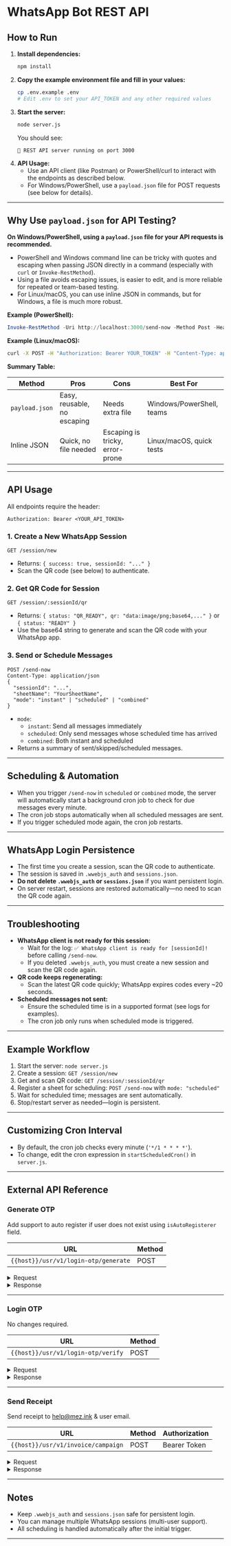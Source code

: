 # WhatsApp Bot REST API

## How to Run

1. **Install dependencies:**
   ```bash
   npm install
   ```
2. **Copy the example environment file and fill in your values:**
   ```bash
   cp .env.example .env
   # Edit .env to set your API_TOKEN and any other required values
   ```
3. **Start the server:**
   ```bash
   node server.js
   ```
   You should see:
   ```
   🚀 REST API server running on port 3000
   ```
4. **API Usage:**
   - Use an API client (like Postman) or PowerShell/curl to interact with the endpoints as described below.
   - For Windows/PowerShell, use a `payload.json` file for POST requests (see below for details).

---

## Why Use `payload.json` for API Testing?

**On Windows/PowerShell, using a `payload.json` file for your API requests is recommended.**

- PowerShell and Windows command line can be tricky with quotes and escaping when passing JSON directly in a command (especially with `curl` or `Invoke-RestMethod`).
- Using a file avoids escaping issues, is easier to edit, and is more reliable for repeated or team-based testing.
- For Linux/macOS, you can use inline JSON in commands, but for Windows, a file is much more robust.

**Example (PowerShell):**
```powershell
Invoke-RestMethod -Uri http://localhost:3000/send-now -Method Post -Headers @{"Authorization"="Bearer YOUR_TOKEN"} -ContentType "application/json" -Body (Get-Content -Raw -Path payload.json)
```

**Example (Linux/macOS):**
```bash
curl -X POST -H "Authorization: Bearer YOUR_TOKEN" -H "Content-Type: application/json" -d '{"sessionId":"...","sheetName":"...","mode":"scheduled"}' http://localhost:3000/send-now
```

**Summary Table:**

| Method           | Pros                        | Cons                        | Best For                |
|------------------|----------------------------|-----------------------------|-------------------------|
| `payload.json`   | Easy, reusable, no escaping| Needs extra file            | Windows/PowerShell, teams|
| Inline JSON      | Quick, no file needed      | Escaping is tricky, error-prone | Linux/macOS, quick tests|

---

## API Usage
All endpoints require the header:
```
Authorization: Bearer <YOUR_API_TOKEN>
```

### 1. Create a New WhatsApp Session
```http
GET /session/new
```
- Returns: `{ success: true, sessionId: "..." }`
- Scan the QR code (see below) to authenticate.

### 2. Get QR Code for Session
```http
GET /session/:sessionId/qr
```
- Returns: `{ status: "QR_READY", qr: "data:image/png;base64,..." }` or `{ status: "READY" }`
- Use the base64 string to generate and scan the QR code with your WhatsApp app.

### 3. Send or Schedule Messages
```http
POST /send-now
Content-Type: application/json
{
  "sessionId": "...",
  "sheetName": "YourSheetName",
  "mode": "instant" | "scheduled" | "combined"
}
```
- `mode`:
  - `instant`: Send all messages immediately
  - `scheduled`: Only send messages whose scheduled time has arrived
  - `combined`: Both instant and scheduled
- Returns a summary of sent/skipped/scheduled messages.

---

## Scheduling & Automation
- When you trigger `/send-now` in `scheduled` or `combined` mode, the server will automatically start a background cron job to check for due messages every minute.
- The cron job stops automatically when all scheduled messages are sent.
- If you trigger scheduled mode again, the cron job restarts.

---

## WhatsApp Login Persistence
- The first time you create a session, scan the QR code to authenticate.
- The session is saved in `.wwebjs_auth` and `sessions.json`.
- **Do not delete `.wwebjs_auth` or `sessions.json`** if you want persistent login.
- On server restart, sessions are restored automatically—no need to scan the QR code again.

---

## Troubleshooting
- **WhatsApp client is not ready for this session:**
  - Wait for the log: `✅ WhatsApp client is ready for [sessionId]!` before calling `/send-now`.
  - If you deleted `.wwebjs_auth`, you must create a new session and scan the QR code again.
- **QR code keeps regenerating:**
  - Scan the latest QR code quickly; WhatsApp expires codes every ~20 seconds.
- **Scheduled messages not sent:**
  - Ensure the scheduled time is in a supported format (see logs for examples).
  - The cron job only runs when scheduled mode is triggered.

---

## Example Workflow
1. Start the server: `node server.js`
2. Create a session: `GET /session/new`
3. Get and scan QR code: `GET /session/:sessionId/qr`
4. Register a sheet for scheduling: `POST /send-now` with `mode: "scheduled"`
5. Wait for scheduled time; messages are sent automatically.
6. Stop/restart server as needed—login is persistent.

---

## Customizing Cron Interval
- By default, the cron job checks every minute (`'*/1 * * * *'`).
- To change, edit the cron expression in `startScheduledCron()` in `server.js`.

---

## External API Reference

### Generate OTP
Add support to auto register if user does not exist using `isAutoRegisterer` field.

| URL                                   | Method |
|----------------------------------------|--------|
| `{{host}}/usr/v1/login-otp/generate`  | POST   |

<details>
<summary>Request</summary>

<!-- Example request body here -->

</details>

<details>
<summary>Response</summary>

<!-- Example response body here -->

</details>

---

### Login OTP
No changes required.

| URL                                 | Method |
|-------------------------------------|--------|
| `{{host}}/usr/v1/login-otp/verify` | POST   |

<details>
<summary>Request</summary>

<!-- Example request body here -->

</details>

<details>
<summary>Response</summary>

<!-- Example response body here -->

</details>

---

### Send Receipt
Send receipt to help@mez.ink & user email.

| URL                                 | Method | Authorization   |
|-------------------------------------|--------|-----------------|
| `{{host}}/usr/v1/invoice/campaign` | POST   | Bearer Token    |

<details>
<summary>Request</summary>

<!-- Example request body here -->

</details>

<details>
<summary>Response</summary>

<!-- Example response body here -->

</details>

---

## Notes
- Keep `.wwebjs_auth` and `sessions.json` safe for persistent login.
- You can manage multiple WhatsApp sessions (multi-user support).
- All scheduling is handled automatically after the initial trigger.

---


